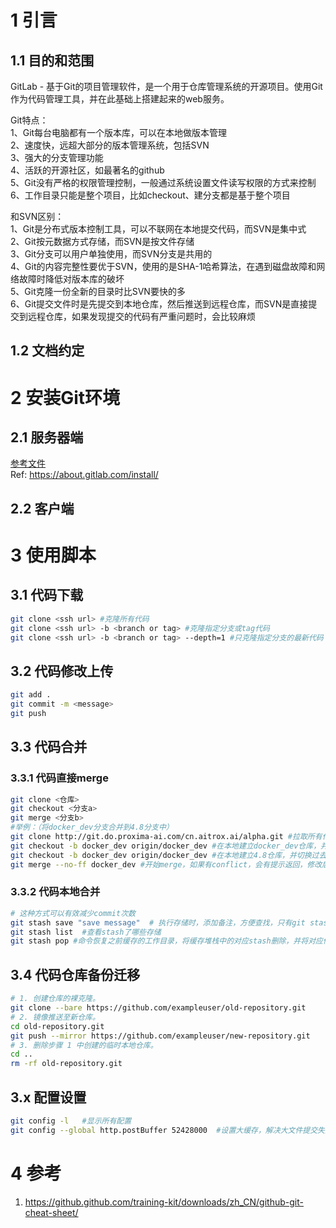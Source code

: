 # 1 引言
## 1.1 目的和范围
GitLab - 基于Git的项目管理软件，是一个用于仓库管理系统的开源项目。使用Git作为代码管理工具，并在此基础上搭建起来的web服务。

Git特点：   
1、Git每台电脑都有一个版本库，可以在本地做版本管理   
2、速度快，远超大部分的版本管理系统，包括SVN   
3、强大的分支管理功能   
4、活跃的开源社区，如最著名的github   
5、Git没有严格的权限管理控制，一般通过系统设置文件读写权限的方式来控制   
6、工作目录只能是整个项目，比如checkout、建分支都是基于整个项目   

和SVN区别：   
1、Git是分布式版本控制工具，可以不联网在本地提交代码，而SVN是集中式   
2、Git按元数据方式存储，而SVN是按文件存储   
3、Git分支可以用户单独使用，而SVN分支是共用的   
4、Git的内容完整性要优于SVN，使用的是SHA-1哈希算法，在遇到磁盘故障和网络故障时降低对版本库的破坏   
5、Git克隆一份全新的目录时比SVN要快的多   
6、Git提交文件时是先提交到本地仓库，然后推送到远程仓库，而SVN是直接提交到远程仓库，如果发现提交的代码有严重问题时，会比较麻烦   

## 1.2 文档约定


# 2 安装Git环境
## 2.1 服务器端
[参考文件](file/安装gitlab.docx)   
Ref: https://about.gitlab.com/install/

## 2.2 客户端

# 3 使用脚本
## 3.1 代码下载
```bash
git clone <ssh url> #克隆所有代码
git clone <ssh url> -b <branch or tag> #克隆指定分支或tag代码
git clone <ssh url> -b <branch or tag> --depth=1 #只克隆指定分支的最新代码
```

## 3.2 代码修改上传
```bash
git add .
git commit -m <message>
git push
```

## 3.3 代码合并
### 3.3.1 代码直接merge
```bash
git clone <仓库>
git checkout <分支a>
git merge <分支b>        
#举例：（将docker_dev分支合并到4.8分支中）
git clone http://git.do.proxima-ai.com/cn.aitrox.ai/alpha.git #拉取所有代码
git checkout -b docker_dev origin/docker_dev #在本地建立docker_dev仓库，并切换过去
git checkout -b docker_dev origin/docker_dev #在本地建立4.8仓库，并切换过去
git merge --no-ff docker_dev #开始merge，如果有conflict，会有提示返回，修改后提交
```
### 3.3.2 代码本地合并
```bash
# 这种方式可以有效减少commit次数
git stash save "save message"  # 执行存储时，添加备注，方便查找，只有git stash 也要可以的，但查找时不方便识别。
git stash list  #查看stash了哪些存储
git stash pop #命令恢复之前缓存的工作目录，将缓存堆栈中的对应stash删除，并将对应修改应用到当前的工作目录下,默认为第一个stash,即stash@{0}，如果要应用并删除其他stash，命令：git stash pop stash@{$num} ，比如应用并删除第二个：git stash pop stash@{1}
```

## 3.4 代码仓库备份迁移
```bash
# 1. 创建仓库的裸克隆。
git clone --bare https://github.com/exampleuser/old-repository.git 
# 2. 镜像推送至新仓库。
cd old-repository.git
git push --mirror https://github.com/exampleuser/new-repository.git
# 3. 删除步骤 1 中创建的临时本地仓库。
cd ..
rm -rf old-repository.git
```

## 3.x 配置设置
```bash
git config -l   #显示所有配置
git config --global http.postBuffer 52428000  #设置大缓存，解决大文件提交失败
```

# 4 参考
1. https://github.github.com/training-kit/downloads/zh_CN/github-git-cheat-sheet/